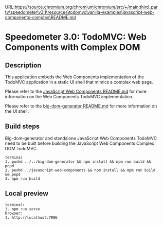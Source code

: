 URL:https://source.chromium.org/chromium/chromium/src/+/main:third_party\speedometer\v3.1\resources\todomvc\vanilla-examples\javascript-web-components-complex\README.md
# Speedometer 3.0: TodoMVC: Web Components with Complex DOM

## Description

This application embeds the Web Components implementation of the TodoMVC application in a static UI shell that mimics a complex web page.

Please refer to the [JavaScript Web Components README.md](../javascript-web-components/README.md) for more information on the Web Components TodoMVC implementation.

Please refer to the [big-dom-generator README.md](../../big-dom-generator/README.md) for more information on the UI shell.

## Build steps

Big-dom-generator and standalone JavaScript Web Components TodoMVC need to be built before building the JavaScript Web Components Complex DOM TodoMVC.

```
terminal
1. pushd ../../big-dom-generator && npm install && npm run build && popd
2. pushd ../javascript-web-components && npm install && npm run build && popd
3. npm run build
```

## Local preview

```
terminal:
1. npm run serve
browser:
1. http://localhost:7006
```
